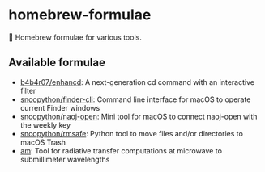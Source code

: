 # homebrew-formulae

:beer: Homebrew formulae for various tools.

## Available formulae

+ [b4b4r07/enhancd](https://github.com/b4b4r07/enhancd): A next-generation cd command with an interactive filter
+ [snoopython/finder-cli](https://github.com/snoopython/finder-cli): Command line interface for macOS to operate current Finder windows
+ [snoopython/naoj-open](https://github.com/snoopython/naoj-open): Mini tool for macOS to connect naoj-open with the weekly key
+ [snoopython/rmsafe](https://github.com/snoopython/rmsafe): Python tool to move files and/or directories to macOS Trash
+ [am](https://www.cfa.harvard.edu/~spaine/am/index.html): Tool for radiative transfer computations at microwave to submillimeter wavelengths

